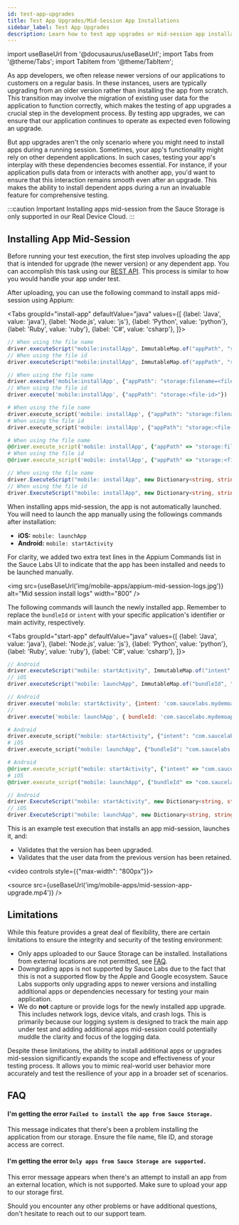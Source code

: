 ```yaml
---
id: test-app-upgrades
title: Test App Upgrades/Mid-Session App Installations
sidebar_label: Test App Upgrades
description: Learn how to test app upgrades or mid-session app installations.
---
```


import useBaseUrl from '@docusaurus/useBaseUrl';
import Tabs from '@theme/Tabs';
import TabItem from '@theme/TabItem';


As app developers, we often release newer versions of our applications to customers on a regular basis. In these instances, users are typically upgrading from an older version rather than installing the app from scratch. This transition may involve the migration of existing user data for the application to function correctly, which makes the testing of app upgrades a crucial step in the development process. By testing app upgrades, we can ensure that our application continues to operate as expected even following an upgrade.

But app upgrades aren't the only scenario where you might need to install apps during a running session. Sometimes, your app's functionality might rely on other dependent applications. In such cases, testing your app's interplay with these dependencies becomes essential. For instance, if your application pulls data from or interacts with another app, you'd want to ensure that this interaction remains smooth even after an upgrade. This makes the ability to install dependent apps during a run an invaluable feature for comprehensive testing.



:::caution Important
Installing apps mid-session from the Sauce Storage is only supported in our Real Device Cloud.
:::

## Installing App Mid-Session

Before running your test execution, the first step involves uploading the app that is intended for upgrade (the newer version) or any dependent app. You can accomplish this task using our [REST API](/dev/api/storage/#upload-file-to-app-storage). This process is similar to how you would handle your app under test.

After uploading, you can use the following command to install apps mid-session using Appium:

<Tabs
groupId="install-app"
defaultValue="java"
values={[
{label: 'Java', value: 'java'},
{label: 'Node.js', value: 'js'},
{label: 'Python', value: 'python'},
{label: 'Ruby', value: 'ruby'},
{label: 'C#', value: 'csharp'},
]}>

<TabItem value="java">

<!-- prettier-ignore -->
```java
// When using the file name
driver.executeScript("mobile:installApp", ImmutableMap.of("appPath", "storage:filename=<file-name>.apk|ipa"));
// When using the file id
driver.executeScript("mobile:installApp", ImmutableMap.of("appPath", "storage:<file-id>"));
```

</TabItem>
<TabItem value="js">

<!-- prettier-ignore -->
```js
// When using the file name
driver.execute('mobile:installApp', {"appPath": "storage:filename=<file-name>.apk|ipa"})
// When using the file id
driver.execute('mobile:installApp', {"appPath": "storage:<file-id>"})
```

</TabItem>
<TabItem value="python">

<!-- prettier-ignore -->
```py
# When using the file name
driver.execute_script('mobile: installApp', {"appPath": "storage:filename=<file-name>.apk|ipa"})
# When using the file id
driver.execute_script('mobile: installApp', {"appPath": "storage:<file-id>"})
```

</TabItem>
<TabItem value="ruby">

<!-- prettier-ignore -->
```ruby
# When using the file name
@driver.execute_script('mobile: installApp', {"appPath" => "storage:filename=<file-name>.apk|ipa"})
# When using the file id
@driver.execute_script('mobile: installApp', {"appPath" => "storage:<file-id>"})
```

</TabItem>
<TabItem value="csharp">

<!-- prettier-ignore -->
```csharp
// When using the file name
driver.ExecuteScript("mobile: installApp", new Dictionary<string, string> { { "appPath", "storage:filename=<file-name>.apk|ipa" } });
// When using the file id
driver.ExecuteScript("mobile: installApp", new Dictionary<string, string> { { "appPath", "storage:<file-id>" } });
```

</TabItem>
</Tabs>

When installing apps mid-session, the app is not automatically launched. You will need to launch the app manually using the followings commands after installation:

- **iOS:** `mobile: launchApp`
- **Android:** `mobile: startActivity`

For clarity, we added two extra text lines in the Appium Commands list in the Sauce Labs UI to indicate that the app has been installed and needs to be launched manually.

<img src={useBaseUrl('img/mobile-apps/appium-mid-session-logs.jpg')} alt="Mid session install logs" width="800" />

The following commands will launch the newly installed app. Remember to replace the `bundleId` or `intent` with your specific application's identifier or main activity, respectively.

<Tabs
groupId="start-app"
defaultValue="java"
values={[
{label: 'Java', value: 'java'},
{label: 'Node.js', value: 'js'},
{label: 'Python', value: 'python'},
{label: 'Ruby', value: 'ruby'},
{label: 'C#', value: 'csharp'},
]}>

<TabItem value="java">

<!-- prettier-ignore -->
```java
// Android
driver.executeScript("mobile: startActivity", ImmutableMap.of("intent", "com.saucelabs.mydemoapp.rn/.MainActivity"));
// iOS
driver.executeScript("mobile: launchApp", ImmutableMap.of("bundleId", "com.saucelabs.mydemoapp.rn"));
```

</TabItem>
<TabItem value="js">

<!-- prettier-ignore -->
```js
// Android
driver.execute('mobile: startActivity', {intent: 'com.saucelabs.mydemoapp.rn/.MainActivity'});
//  
driver.execute('mobile: launchApp', { bundleId: 'com.saucelabs.mydemoapp.rn'});
```

</TabItem>
<TabItem value="python">

<!-- prettier-ignore -->
```py
# Android
driver.execute_script("mobile: startActivity", {"intent": "com.saucelabs.mydemoapp.rn/.MainActivity"})
# iOS
driver.execute_script("mobile: launchApp", {"bundleId": "com.saucelabs.mydemoapp.rn"})
```

</TabItem>
<TabItem value="ruby">

<!-- prettier-ignore -->
```ruby
# Android
@driver.execute_script("mobile: startActivity", {"intent" => "com.saucelabs.mydemoapp.rn/.MainActivity"})
# iOS
@driver.execute_script("mobile: launchApp", {"bundleId" => "com.saucelabs.mydemoapp.rn"})
```

</TabItem>
<TabItem value="csharp">

<!-- prettier-ignore -->
```csharp
// Android
driver.ExecuteScript("mobile: startActivity", new Dictionary<string, string> { { "intent", "com.saucelabs.mydemoapp.rn/.MainActivity" } });
// iOS
driver.ExecuteScript("mobile: launchApp", new Dictionary<string, string> { { "bundleId", "com.saucelabs.mydemoapp.rn" } });
```

</TabItem>
</Tabs>

This is an example test execution that installs an app mid-session, launches it, and:

- Validates that the version has been upgraded.
- Validates that the user data from the previous version has been retained.

<video controls style={{"max-width": "800px"}}>

  <source src={useBaseUrl('img/mobile-apps/mid-session-app-upgrade.mp4')} />
</video>


## Limitations

While this feature provides a great deal of flexibility, there are certain limitations to ensure the integrity and security of the testing environment:

- Only apps uploaded to our Sauce Storage can be installed. Installations from external locations are not permitted, see [FAQ](#faq).
- Downgrading apps is not supported by Sauce Labs due to the fact that this is not a supported flow by the Apple and Google ecosystem. Sauce Labs supports only upgrading apps to newer versions and installing additional apps or dependencies necessary for testing your main application. 
- We do **not** capture or provide logs for the newly installed app upgrade. This includes network logs, device vitals, and crash logs. This is primarily because our logging system is designed to track the main app under test and adding additional apps mid-session could potentially muddle the clarity and focus of the logging data.

Despite these limitations, the ability to install additional apps or upgrades mid-session significantly expands the scope and effectiveness of your testing process. It allows you to mimic real-world user behavior more accurately and test the resilience of your app in a broader set of scenarios.

## FAQ

#### I'm getting the error `Failed to install the app from Sauce Storage.`

This message indicates that there's been a problem installing the application from our storage. Ensure the file name, file ID, and storage access are correct.

#### I'm getting the error `Only apps from Sauce Storage are supported.`

This error message appears when there's an attempt to install an app from an external location, which is not supported. Make sure to upload your app to our storage first.

Should you encounter any other problems or have additional questions, don't hesitate to reach out to our support team.
